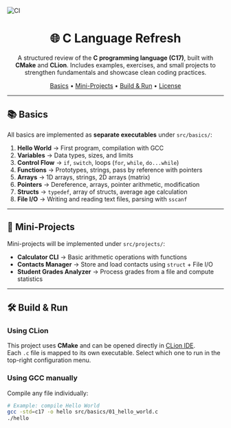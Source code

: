 ![CI](https://github.com/EI-Flores/C_Language_Refresh/actions/workflows/ci.yml/badge.svg)


<h1 align="center">🌐 C Language Refresh</h1>
<p align="center">
  A structured review of the <b>C programming language (C17)</b>, built with <b>CMake</b> and <b>CLion</b>.  
  Includes examples, exercises, and small projects to strengthen fundamentals and showcase clean coding practices.  
</p>

<p align="center">
  <a href="#-basics">Basics</a> •
  <a href="#-mini-projects">Mini-Projects</a> •
  <a href="#-build--run">Build & Run</a> •
  <a href="#-license">License</a>
</p>

---

## 📚 Basics

All basics are implemented as **separate executables** under `src/basics/`:

1. **Hello World** → First program, compilation with GCC
2. **Variables** → Data types, sizes, and limits
3. **Control Flow** → `if`, `switch`, loops (`for`, `while`, `do...while`)
4. **Functions** → Prototypes, strings, pass by reference with pointers
5. **Arrays** → 1D arrays, strings, 2D arrays (matrix)
6. **Pointers** → Dereference, arrays, pointer arithmetic, modification
7. **Structs** → `typedef`, array of structs, average age calculation
8. **File I/O** → Writing and reading text files, parsing with `sscanf`

---

## 🚀 Mini-Projects

Mini-projects will be implemented under `src/projects/`:

- **Calculator CLI** → Basic arithmetic operations with functions
- **Contacts Manager** → Store and load contacts using `struct` + File I/O
- **Student Grades Analyzer** → Process grades from a file and compute statistics

---

## 🛠️ Build & Run

### Using CLion
This project uses **CMake** and can be opened directly in [CLion IDE](https://www.jetbrains.com/clion/).  
Each `.c` file is mapped to its own executable. Select which one to run in the top-right configuration menu.

### Using GCC manually
Compile any file individually:
```bash
# Example: compile Hello World
gcc -std=c17 -o hello src/basics/01_hello_world.c
./hello
